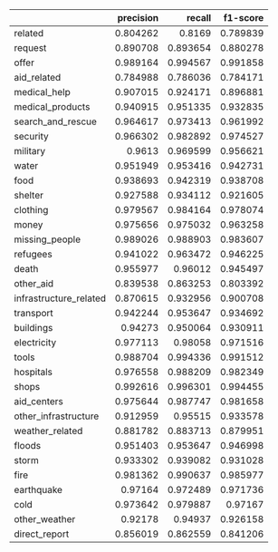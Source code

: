 |                        |   precision |   recall |   f1-score |
|:-----------------------|------------:|---------:|-----------:|
| related                |    0.804262 | 0.8169   |   0.789839 |
| request                |    0.890708 | 0.893654 |   0.880278 |
| offer                  |    0.989164 | 0.994567 |   0.991858 |
| aid_related            |    0.784988 | 0.786036 |   0.784171 |
| medical_help           |    0.907015 | 0.924171 |   0.896881 |
| medical_products       |    0.940915 | 0.951335 |   0.932835 |
| search_and_rescue      |    0.964617 | 0.973413 |   0.961992 |
| security               |    0.966302 | 0.982892 |   0.974527 |
| military               |    0.9613   | 0.969599 |   0.956621 |
| water                  |    0.951949 | 0.953416 |   0.942731 |
| food                   |    0.938693 | 0.942319 |   0.938708 |
| shelter                |    0.927588 | 0.934112 |   0.921605 |
| clothing               |    0.979567 | 0.984164 |   0.978074 |
| money                  |    0.975656 | 0.975032 |   0.963258 |
| missing_people         |    0.989026 | 0.988903 |   0.983607 |
| refugees               |    0.941022 | 0.963472 |   0.946225 |
| death                  |    0.955977 | 0.96012  |   0.945497 |
| other_aid              |    0.839538 | 0.863253 |   0.803392 |
| infrastructure_related |    0.870615 | 0.932956 |   0.900708 |
| transport              |    0.942244 | 0.953647 |   0.934692 |
| buildings              |    0.94273  | 0.950064 |   0.930911 |
| electricity            |    0.977113 | 0.98058  |   0.971516 |
| tools                  |    0.988704 | 0.994336 |   0.991512 |
| hospitals              |    0.976558 | 0.988209 |   0.982349 |
| shops                  |    0.992616 | 0.996301 |   0.994455 |
| aid_centers            |    0.975644 | 0.987747 |   0.981658 |
| other_infrastructure   |    0.912959 | 0.95515  |   0.933578 |
| weather_related        |    0.881782 | 0.883713 |   0.879951 |
| floods                 |    0.951403 | 0.953647 |   0.946998 |
| storm                  |    0.933302 | 0.939082 |   0.931028 |
| fire                   |    0.981362 | 0.990637 |   0.985977 |
| earthquake             |    0.97164  | 0.972489 |   0.971736 |
| cold                   |    0.973642 | 0.979887 |   0.97167  |
| other_weather          |    0.92178  | 0.94937  |   0.926158 |
| direct_report          |    0.856019 | 0.862559 |   0.841206 |
